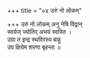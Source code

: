 +++
title = "०४ उरुं नो लोकम्"

+++
उरुं नो लोकम् अनु नेषि विद्वान्  
स्वर्यज् ज्योतिर् अभयं स्वस्ति ।  
उग्रा त इन्द्र स्थविरस्य बाहू  
उप क्षियेम शरणा बृहन्ता ॥